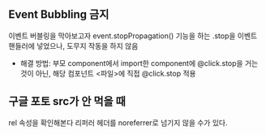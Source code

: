 ## Event Bubbling 금지
이벤트 버블링을 막아보고자 event.stopPropagation() 기능을 하는 .stop을 이벤트 핸들러에 넣었으나, 
도무지 작동을 하지 않음
- 해결 방법: 부모 component에서 import한 component에 @click.stop을 거는 것이 아닌,
해당 컴포넌트 <파일>에 직접 @click.stop 적용 


## 구글 포토 src가 안 먹을 때
rel 속성을 확인해본다
리퍼러 헤더를 noreferrer로 넘기지 않을 수가 있다.
